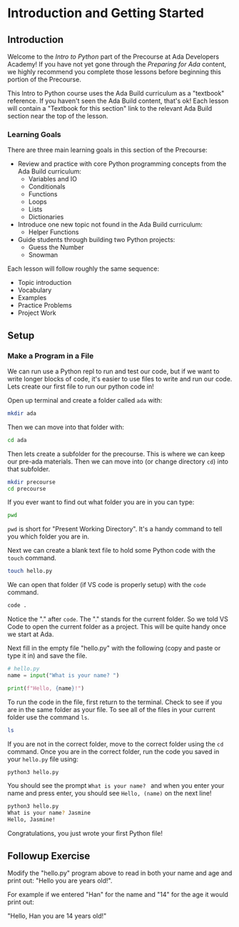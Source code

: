 # Introduction and Getting Started

## Introduction

Welcome to the *Intro to Python* part of the Precourse at Ada Developers Academy!  If you have not yet gone through the *Preparing for Ada* content, we highly recommend you complete those lessons before beginning this portion of the Precourse.  

This Intro to Python course uses the Ada Build curriculum as a "textbook" reference.  If you haven't seen the Ada Build content, that's ok!  Each lesson will contain a "Textbook for this section" link to the relevant Ada Build section near the top of the lesson.

### Learning Goals

There are three main learning goals in this section of the Precourse:

* Review and practice with core Python programming concepts from the Ada Build curriculum:
    * Variables and IO
    * Conditionals
    * Functions
    * Loops
    * Lists
    * Dictionaries
* Introduce one new topic not found in the Ada Build curriculum:
    * Helper Functions
* Guide students through building two Python projects:
    * Guess the Number
    * Snowman


Each lesson will follow roughly the same sequence:
* Topic introduction
* Vocabulary
* Examples
* Practice Problems
* Project Work

## Setup

### Make a Program in a File

We can run use a Python repl to run and test our code, but if we want to write longer blocks of code, it's easier to use files to write and run our code.  Lets create our first file to run our python code in!

Open up terminal and create a folder called `ada` with:

```sh
mkdir ada
```

Then we can move into that folder with:

```sh
cd ada
```

Then lets create a subfolder for the precourse.  This is where we can keep our pre-ada materials.  Then we can move into (or change directory `cd`) into that subfolder.

```sh
mkdir precourse
cd precourse
```

If you ever want to find out what folder you are in you can type:

```sh
pwd
```

`pwd` is short for "Present Working Directory".  It's a handy command to tell you which folder you are in.

Next we can create a blank text file to hold some Python code with the `touch` command.

```sh
touch hello.py
```

We can open that folder (if VS code is properly setup) with the `code` command.

```sh
code .
```

Notice the "." after `code`.  The "." stands for the current folder.  So we told VS Code to open the current folder as a project.  This will be quite handy once we start at Ada.

Next fill in the empty file "hello.py" with the following (copy and paste or type it in) and save the file.

```python
# hello.py
name = input("What is your name? ")

print(f"Hello, {name}!")
```

To run the code in the file, first return to the terminal.  Check to see if you are in the same folder as your file.  To see all of the files in your current folder use the command `ls`.

```sh
ls
```

If you are not in the correct folder, move to the correct folder using the `cd` command.  Once you are in the correct folder, run the code you saved in your `hello.py` file using:

```sh
python3 hello.py
```

You should see the prompt `What is your name? ` and when you enter your name and press enter, you should see `Hello, (name)` on the next line!

```sh
python3 hello.py
What is your name? Jasmine
Hello, Jasmine!
```

Congratulations, you just wrote your first Python file!

## Followup Exercise

Modify the "hello.py" program above to read in both your name and age and print out:  "Hello <NAME> you are <AGE> years old!".

For example if we entered "Han" for the name and "14" for the age it would print out:

"Hello, Han you are 14 years old!"
